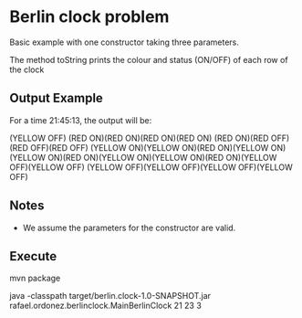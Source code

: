 # Berlin clock problem

Basic example with one constructor taking three parameters.

The method toString prints the colour and status (ON/OFF) of each row of the clock


## Output Example

For a time 21:45:13, the output will be:

(YELLOW OFF)
(RED ON)(RED ON)(RED ON)(RED ON)
(RED ON)(RED OFF)(RED OFF)(RED OFF)
(YELLOW ON)(YELLOW ON)(RED ON)(YELLOW ON)(YELLOW ON)(RED ON)(YELLOW ON)(YELLOW ON)(RED ON)(YELLOW OFF)(YELLOW OFF)
(YELLOW OFF)(YELLOW OFF)(YELLOW OFF)(YELLOW OFF)

## Notes

* We assume the parameters for the constructor are valid.

## Execute

mvn package

java -classpath target/berlin.clock-1.0-SNAPSHOT.jar rafael.ordonez.berlinclock.MainBerlinClock 21 23 3


